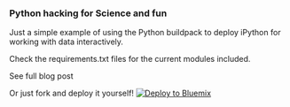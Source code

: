 
### Python hacking for Science and fun

Just a simple example of using the Python buildpack to deploy iPython for working with data interactively.

Check the requirements.txt files for the current modules included.

See full blog post
[](http://vl4rl.com/2015/03/31/ipython-on-bluemix/)

Or just fork and deploy it yourself!
[![Deploy to Bluemix](https://bluemix.net/deploy/button.png)](https://bluemix.net/deploy?repository=https://hub.jazz.net/git/swilbur/python-hacking-for-science)

